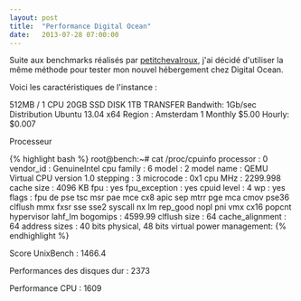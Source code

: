 ```yaml
---
layout: post
title:  "Performance Digital Ocean"
date:   2013-07-28 07:00:00
---
```


Suite aux benchmarks réalisés par [petitchevalroux](dev.petitchevalroux.net/hebergement/test-vps-benchmark-serveurs-virtuels.389.html), j'ai décidé d'utiliser la même méthode pour tester mon nouvel hébergement chez Digital Ocean.

Voici les caractéristiques de l'instance :

512MB / 1 CPU
20GB SSD DISK
1TB TRANSFER
Bandwith: 1Gb/sec
Distribution Ubuntu 13.04 x64
Region : Amsterdam 1
Monthly $5.00 Hourly: $0.007

Processeur

{% highlight bash %}
root@bench:~# cat /proc/cpuinfo
processor    : 0
vendor_id    : GenuineIntel
cpu family    : 6
model        : 2
model name    : QEMU Virtual CPU version 1.0
stepping    : 3
microcode    : 0x1
cpu MHz        : 2299.998
cache size    : 4096 KB
fpu        : yes
fpu_exception    : yes
cpuid level    : 4
wp        : yes
flags        : fpu de pse tsc msr pae mce cx8 apic sep mtrr pge mca cmov pse36 clflush mmx fxsr sse sse2 syscall nx lm rep_good nopl pni vmx cx16 popcnt hypervisor lahf_lm
bogomips    : 4599.99
clflush size    : 64
cache_alignment    : 64
address sizes    : 40 bits physical, 48 bits virtual
power management:
{% endhighlight %}

Score UnixBench : 1466.4

Performances des disques dur : 2373

Performance CPU : 1609

